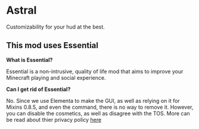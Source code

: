 # Astral
Customizability for your hud at the best.

## This mod uses Essential
**What is Essential?**

Essential is a non-intrusive, quality of life mod that aims to improve your Minecraft playing and social experience.

**Can I get rid of Essential?**

No. Since we use Elementa to make the GUI, as well as relying on it for Mixins 0.8.5, and even the command, there is no
way to remove it. However, you can disable the cosmetics, as well as disagree with the TOS. More can be read about thier
privacy policy [here](https://essential.gg/privacy-policy)